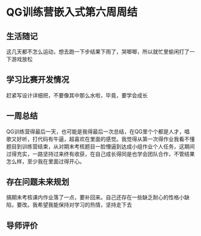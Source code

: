 # QG训练营嵌入式第六周周结

## 生活随记

这几天都不怎么运动，想去跑一下步结果下雨了，哭唧唧，所以就忙里偷闲打了一下游戏放松

## 学习比赛开发情况

赶紧写设计详细把，不要像其中那么水啦，毕竟，要学会成长

## 一周总结

QG训练营得最后一天，也可能是我得最后一次总结，在QG里个个都是人才，唱歌又好听，打代码有牛逼，超喜欢在里面的感觉。我觉得从第一次得作业我看不懂题目到训练营结束，从对期末考核题目一脸懵逼到达成小组作业个人任务，这期间过得充实，一路坚持过来终有收获，在自己成长得同是也学会团队合作，不管结果怎么样，至少我在里面过得开心。

## 存在问题未来规划

搞期末考核课内作业落了一点，要补回来。自己还存在一些缺乏耐心的性格小缺陷，要改。我希望我能保持对学习的热情，坚持走下去	

## 导师评价

